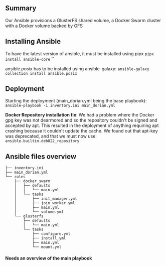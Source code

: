## Summary

Our Ansible provisions a GlusterFS shared volume, a Docker Swarm cluster with a Docker volume backed by GFS

## Installing Ansible

To have the latest version of ansible, it must be installed using pipx
`pipx install ansible-core`
``

ansible.posix has to be installed using ansible-galaxy: `ansible-galaxy collection install ansible.posix`

## Deployment

Starting the deployment (main_dorian.yml being the base playbook): `ansible-playbook -i inventory.ini main_dorian.yml`

**Docker Repository installation fix**: We had a problem where the Docker gpg key was not dearmored and so the repository couldn't be signed and accepted by apt.
This resulted in the deployment of anything requiring apt crashing because it couldn't update the cache.
We found out that apt-key was deprecated, and that we must now use: `ansible.builtin.deb822_repository`

## Ansible files overview
```
├── inventory.ini
├── main_dorian.yml
└── roles
    ├── docker_swarm
    │   ├── defaults
    │   │   └── main.yml
    │   └── tasks
    │       ├── init_manager.yml
    │       ├── join_worker.yml
    │       ├── main.yml
    │       └── volume.yml
    └── glusterfs
        ├── defaults
        │   └── main.yml
        └── tasks
            ├── configure.yml
            ├── install.yml
            ├── main.yml
            └── mount.yml
```
#### Needs an overview of the main playbook
